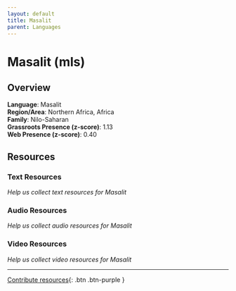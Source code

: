 ```yaml
---
layout: default
title: Masalit
parent: Languages
---
```


# Masalit (mls)

## Overview

**Language**: Masalit  
**Region/Area**: Northern Africa, Africa  
**Family**: Nilo-Saharan  
**Grassroots Presence (z-score)**: 1.13  
**Web Presence (z-score)**: 0.40  

## Resources

### Text Resources
*Help us collect text resources for Masalit*

### Audio Resources
*Help us collect audio resources for Masalit*

### Video Resources
*Help us collect video resources for Masalit*

---

[Contribute resources](https://forms.office.com/e/1SfLJx3u1r){: .btn .btn-purple }
